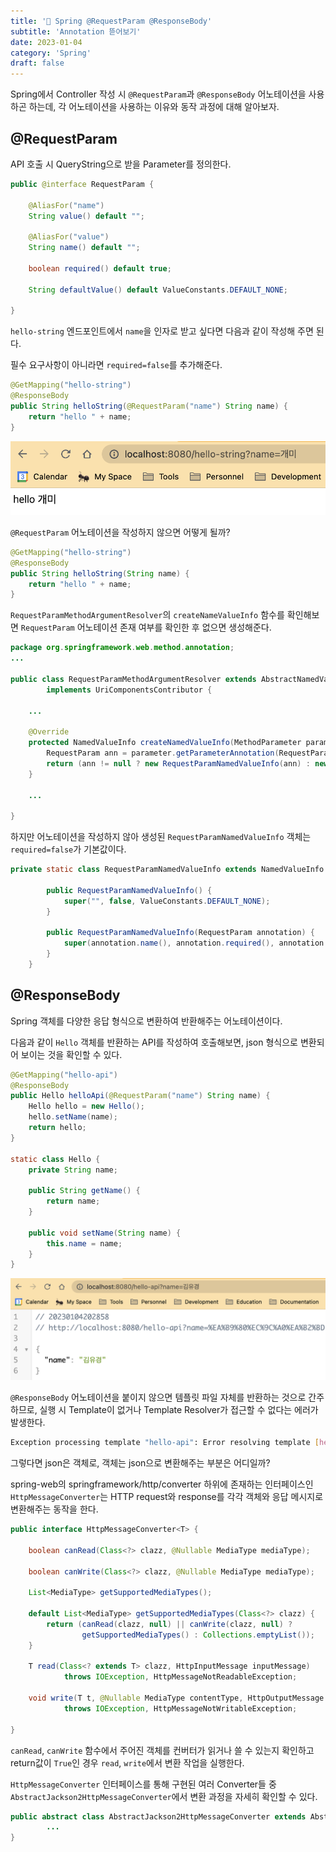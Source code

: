 ```yaml
---
title: '🌱 Spring @RequestParam @ResponseBody'
subtitle: 'Annotation 뜯어보기'
date: 2023-01-04
category: 'Spring'
draft: false
---
```


Spring에서 Controller 작성 시 `@RequestParam`과 `@ResponseBody` 어노테이션을 사용하곤 하는데, 각 어노테이션을 사용하는 이유와 동작 과정에 대해 알아보자.

## @RequestParam

API 호출 시 QueryString으로 받을 Parameter를 정의한다.

```java
public @interface RequestParam {

	@AliasFor("name")
	String value() default "";

	@AliasFor("value")
	String name() default "";

	boolean required() default true;

	String defaultValue() default ValueConstants.DEFAULT_NONE;

}
```

`hello-string` 엔드포인트에서 `name`을 인자로 받고 싶다면 다음과 같이 작성해 주면 된다.

필수 요구사항이 아니라면 `required=false`를 추가해준다.

```java
@GetMapping("hello-string")
@ResponseBody
public String helloString(@RequestParam("name") String name) {
    return "hello " + name;
}
```

![hello 개미](images/2023/01.png)

`@RequestParam` 어노테이션을 작성하지 않으면 어떻게 될까?

```java
@GetMapping("hello-string")
@ResponseBody
public String helloString(String name) {
    return "hello " + name;
}
```

`RequestParamMethodArgumentResolver`의 `createNameValueInfo` 함수를 확인해보면 `RequestParam` 어노테이션 존재 여부를 확인한 후 없으면 생성해준다.

```java
package org.springframework.web.method.annotation;
...

public class RequestParamMethodArgumentResolver extends AbstractNamedValueMethodArgumentResolver
		implements UriComponentsContributor {

	...

	@Override
	protected NamedValueInfo createNamedValueInfo(MethodParameter parameter) {
		RequestParam ann = parameter.getParameterAnnotation(RequestParam.class);
		return (ann != null ? new RequestParamNamedValueInfo(ann) : new RequestParamNamedValueInfo());
	}

	...

}
```

하지만 어노테이션을 작성하지 않아 생성된 `RequestParamNamedValueInfo` 객체는 `required=false`가 기본값이다.

```java
private static class RequestParamNamedValueInfo extends NamedValueInfo {

		public RequestParamNamedValueInfo() {
			super("", false, ValueConstants.DEFAULT_NONE);
		}

		public RequestParamNamedValueInfo(RequestParam annotation) {
			super(annotation.name(), annotation.required(), annotation.defaultValue());
		}
	}
```

## @ResponseBody

Spring 객체를 다양한 응답 형식으로 변환하여 반환해주는 어노테이션이다.

다음과 같이 `Hello` 객체를 반환하는 API를 작성하여 호출해보면, json 형식으로 변환되어 보이는 것을 확인할 수 있다.

```java
@GetMapping("hello-api")
@ResponseBody
public Hello helloApi(@RequestParam("name") String name) {
    Hello hello = new Hello();
    hello.setName(name);
    return hello;
}

static class Hello {
    private String name;

    public String getName() {
        return name;
    }

    public void setName(String name) {
        this.name = name;
    }
}
```

![hello 개미](images/2023/02.png)

`@ResponseBody` 어노테이션을 붙이지 않으면 템플릿 파일 자체를 반환하는 것으로 간주하므로, 실행 시 Template이 없거나 Template Resolver가 접근할 수 없다는 에러가 발생한다.

```bash
Exception processing template "hello-api": Error resolving template [hello-api], template might not exist or might not be accessible by any of the configured Template Resolvers
```

그렇다면 json은 객체로, 객체는 json으로 변환해주는 부분은 어디일까?

spring-web의 springframework/http/converter 하위에 존재하는 인터페이스인 `HttpMessageConverter`는 HTTP request와 response를 각각 객체와 응답 메시지로 변환해주는 동작을 한다.

```java
public interface HttpMessageConverter<T> {

	boolean canRead(Class<?> clazz, @Nullable MediaType mediaType);

	boolean canWrite(Class<?> clazz, @Nullable MediaType mediaType);

	List<MediaType> getSupportedMediaTypes();

	default List<MediaType> getSupportedMediaTypes(Class<?> clazz) {
		return (canRead(clazz, null) || canWrite(clazz, null) ?
				getSupportedMediaTypes() : Collections.emptyList());
	}

	T read(Class<? extends T> clazz, HttpInputMessage inputMessage)
			throws IOException, HttpMessageNotReadableException;

	void write(T t, @Nullable MediaType contentType, HttpOutputMessage outputMessage)
			throws IOException, HttpMessageNotWritableException;

}
```

`canRead`, `canWrite` 함수에서 주어진 객체를 컨버터가 읽거나 쓸 수 있는지 확인하고 return값이 `True`인 경우 `read`, `write`에서 변환 작업을 실행한다.

`HttpMessageConverter` 인터페이스를 통해 구현된 여러 Converter들 중 `AbstractJackson2HttpMessageConverter`에서 변환 과정을 자세히 확인할 수 있다.

```java
public abstract class AbstractJackson2HttpMessageConverter extends AbstractGenericHttpMessageConverter<Object> {
		...
}
```
